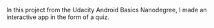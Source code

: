 In this project from the Udacity Android Basics Nanodegree, I made an interactive app in the form of a quiz.
